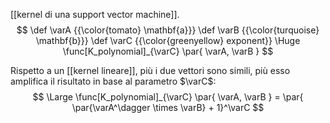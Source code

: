 [[kernel di una support vector machine]].
$$
\def \varA {{\color{tomato} \mathbf{a}}}
\def \varB {{\color{turquoise} \mathbf{b}}}
\def \varC {{\color{greenyellow} exponent}}
\Huge
\func[K_polynomial]_{\varC} \par{ \varA, \varB }
$$

Rispetto a un [[kernel lineare]], più i due vettori sono simili, più esso amplifica il risultato in base al parametro $\varC$: 
$$
\Large
\func[K_polynomial]_{\varC} \par{ \varA, \varB } = \par{ \par{\varA^\dagger \times \varB} + 1}^\varC
$$

